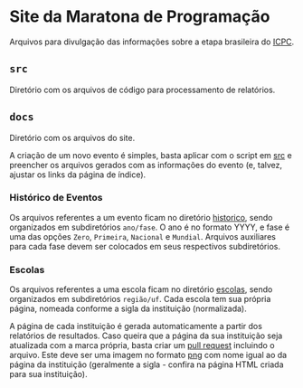 # Site da Maratona de Programação

Arquivos para divulgação das informações sobre a etapa brasileira do [ICPC](https://icpc.global/).

## `src`

Diretório com os arquivos de código para processamento de relatórios.

## `docs`

Diretório com os arquivos do site.

A criação de um novo evento é simples, basta aplicar com o script em [src](src) e preencher os arquivos gerados com as informações do evento (e, talvez, ajustar os links da página de índice).

### Histórico de Eventos

Os arquivos referentes a um evento ficam no diretório [historico](docs/historico), sendo organizados em subdiretórios `ano/fase`. O ano é no formato YYYY, e fase é uma das opções `Zero`, `Primeira`, `Nacional` e `Mundial`. Arquivos auxiliares para cada fase devem ser colocados em seus respectivos subdiretórios.

### Escolas

Os arquivos referentes a uma escola ficam no diretório [escolas](docs/escolas), sendo organizados em subdiretórios `região/uf`. Cada escola tem sua própria página, nomeada conforme a sigla da instituição (normalizada).

A página de cada instituição é gerada automaticamente a partir dos relatórios de resultados. Caso queira que a página da sua instituição seja atualizada com a marca própria, basta criar um [pull request](https://docs.github.com/pt/pull-requests/collaborating-with-pull-requests/proposing-changes-to-your-work-with-pull-requests/about-pull-requests) incluindo o arquivo. Este deve ser uma imagem no formato [png](https://pt.wikipedia.org/wiki/PNG) com nome igual ao da página da instituição (geralmente a sigla - confira na página HTML criada para sua instituição).